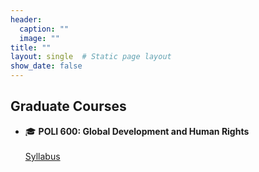 ```yaml
---
header:
  caption: ""
  image: ""
title: ""
layout: single  # Static page layout
show_date: false
---
```



## Graduate Courses
- 🎓 **POLI 600: Global Development and Human Rights**  
  <br>[Syllabus]('content/teaching/humanrightsdev/hrdev-syllabus.pdf')
